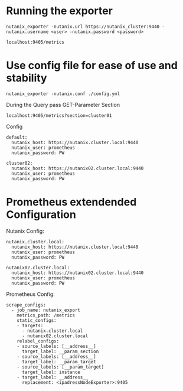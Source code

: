
# Running the exporter

    nutanix_exporter -nutanix.url https://nutanix_cluster:9440 -nutanix.username <user> -nutanix.password <password>

    localhost:9405/metrics

# Use config file for ease of use and stability

    nutanix_exporter -nutanix.conf ./config.yml

During the Query pass GET-Parameter Section

    localhost:9405/metrics?section=cluster01


Config
```
default:
  nutanix_host: https://nutanix.cluster.local:9440
  nutanix_user: prometheus
  nutanix_password: PW

cluster02:
  nutanix_host: https://nutanix02.cluster.local:9440
  nutanix_user: prometheus
  nutanix_password: PW
```

# Prometheus extendended Configuration

Nutanix Config:
```
nutanix.cluster.local:
  nutanix_host: https://nutanix.cluster.local:9440
  nutanix_user: prometheus
  nutanix_password: PW

nutanix02.cluster.local:
  nutanix_host: https://nutanix02.cluster.local:9440
  nutanix_user: prometheus
  nutanix_password: PW
```

Prometheus Config:
```
scrape_configs:
  - job_name: nutanix_export
    metrics_path: /metrics
    static_configs:
    - targets:
      - nutanix.cluster.local
      - nutanix02.cluster.local
    relabel_configs:
    - source_labels: [__address__]
      target_label: __param_section
    - source_labels: [__address__]
      target_label: __param_target
    - source_labels: [__param_target]
      target_label: instance
    - target_label: __address__
      replacement: <ipadressNodeExporter>:9405
```

